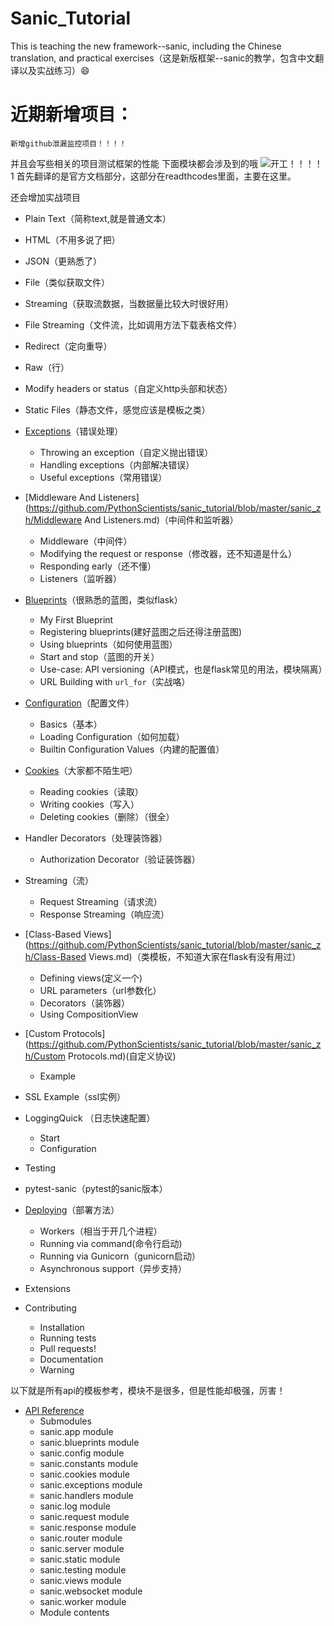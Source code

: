 # Sanic_Tutorial
This is teaching the new framework--sanic, including the Chinese translation, and practical exercises（这是新版框架--sanic的教学，包含中文翻译以及实战练习）:smile:

# 近期新增项目：

```
新增github泄漏监控项目！！！！
```


并且会写些相关的项目测试框架的性能
下面模块都会涉及到的哦
![开工！！！！](https://github.com/PythonScientists/sanic_tutorial/blob/master/sanic_img/2017-10-24-052444_1021x989_scrot.png)
1
首先翻译的是官方文档部分，这部分在readthcodes里面，主要在这里。

还会增加实战项目

  * Plain Text（简称text,就是普通文本）
  * HTML（不用多说了把）
  * JSON（更熟悉了）
  * File（类似获取文件）
  * Streaming（获取流数据，当数据量比较大时很好用）
  * File Streaming（文件流，比如调用方法下载表格文件）
  * Redirect（定向重导）
  * Raw（行）
  * Modify headers or status（自定义http头部和状态）

* Static Files（静态文件，感觉应该是模板之类）
* [Exceptions](https://github.com/PythonScientists/sanic_tutorial/blob/master/sanic_zh/Exceptions.md)（错误处理）
  * Throwing an exception（自定义抛出错误）
  * Handling exceptions（内部解决错误）
  * Useful exceptions（常用错误）

* [Middleware And Listeners](https://github.com/PythonScientists/sanic_tutorial/blob/master/sanic_zh/Middleware And Listeners.md)（中间件和监听器）
  * Middleware（中间件）
  * Modifying the request or response（修改器，还不知道是什么）
  * Responding early（还不懂）
  * Listeners（监听器）

* [Blueprints](https://github.com/PythonScientists/sanic_tutorial/blob/master/sanic_zh/Blueprints.md)（很熟悉的蓝图，类似flask）
  * My First Blueprint
  * Registering blueprints(建好蓝图之后还得注册蓝图)
  * Using blueprints（如何使用蓝图）
  * Start and stop（蓝图的开关）
  * Use-case: API versioning（API模式，也是flask常见的用法，模块隔离）
  * URL Building with `url_for`（实战咯）

* [Configuration](https://github.com/PythonScientists/sanic_tutorial/blob/master/sanic_zh/Configuration.md)（配置文件）
  * Basics（基本）
  * Loading Configuration（如何加载）
  * Builtin Configuration Values（内建的配置值）

* [Cookies](https://github.com/PythonScientists/sanic_tutorial/blob/master/sanic_zh/Cookies.md)（大家都不陌生吧）
  * Reading cookies（读取）
  * Writing cookies（写入）
  * Deleting cookies（删除）（很全）

* Handler Decorators（处理装饰器）
  * Authorization Decorator（验证装饰器）

* Streaming（流）
  * Request Streaming（请求流）
  * Response Streaming（响应流）

* [Class-Based Views](https://github.com/PythonScientists/sanic_tutorial/blob/master/sanic_zh/Class-Based Views.md)（类模板，不知道大家在flask有没有用过）
  * Defining views(定义一个)
  * URL parameters（url参数化）
  * Decorators（装饰器）
  * Using CompositionView

* [Custom Protocols](https://github.com/PythonScientists/sanic_tutorial/blob/master/sanic_zh/Custom Protocols.md)(自定义协议)
  * Example

* SSL Example（ssl实例）
* LoggingQuick （日志快速配置）
  * Start
  * Configuration

* Testing
* pytest-sanic（pytest的sanic版本）
* [Deploying](https://github.com/PythonScientists/sanic_tutorial/blob/master/sanic_zh/Deploying.md)（部署方法）
  * Workers（相当于开几个进程）
  * Running via command(命令行启动)
  * Running via Gunicorn（gunicorn启动）
  * Asynchronous support（异步支持）

* Extensions
* Contributing
  * Installation
  * Running tests
  * Pull requests!
  * Documentation
  * Warning

以下就是所有api的模板参考，模块不是很多，但是性能却极强，厉害！
* [API Reference](https://github.com/PythonScientists/sanic_tutorial/blob/master/sanic_zh/API.md)
  * Submodules
  * sanic.app module
  * sanic.blueprints module
  * sanic.config module
  * sanic.constants module
  * sanic.cookies module
  * sanic.exceptions module
  * sanic.handlers module
  * sanic.log module
  * sanic.request module
  * sanic.response module
  * sanic.router module
  * sanic.server module
  * sanic.static module
  * sanic.testing module
  * sanic.views module
  * sanic.websocket module
  * sanic.worker module
  * Module contents
